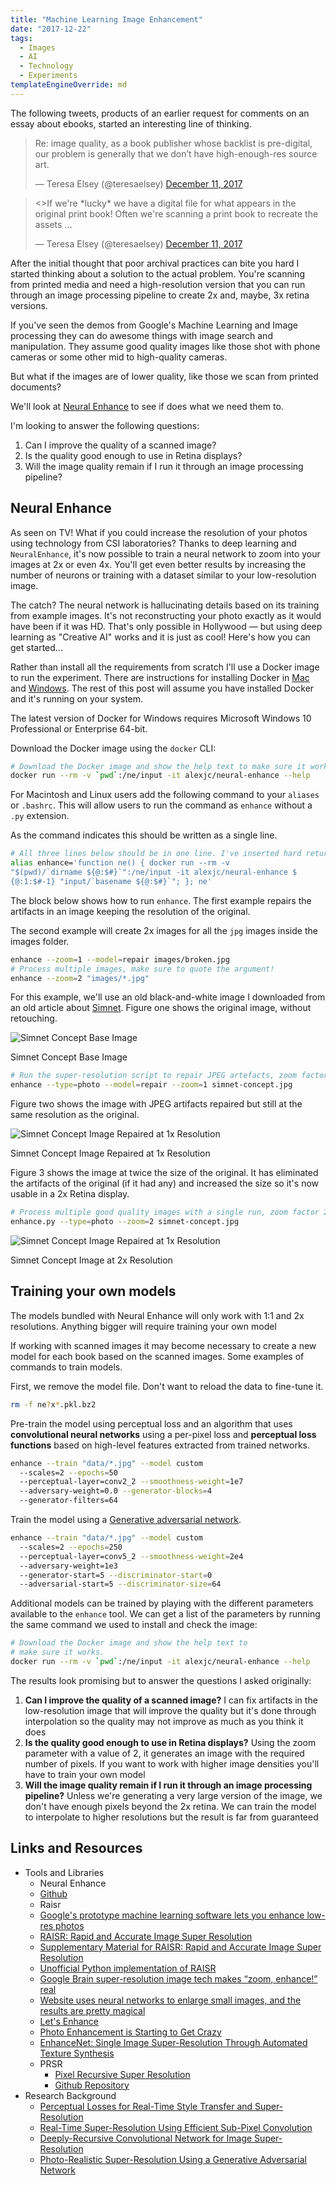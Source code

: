 ```yaml
---
title: "Machine Learning Image Enhancement"
date: "2017-12-22"
tags:
  - Images
  - AI
  - Technology
  - Experiments
templateEngineOverride: md
---
```


The following tweets, products of an earlier request for comments on an essay about ebooks, started an interesting line of thinking.

<blockquote><p>Re: image quality, as a book publisher whose backlist is pre-digital, our problem is generally that we don’t have high-enough-res source art.</p>— Teresa Elsey (@teresaelsey) <a href="https://twitter.com/teresaelsey/status/940292077878939648?ref_src=twsrc%5Etfw">December 11, 2017</a></blockquote>

<blockquote><>If we're *lucky* we have a digital file for what appears in the original print book! Often we're scanning a print book to recreate the assets ...</p>— Teresa Elsey (@teresaelsey) <a href="https://twitter.com/teresaelsey/status/940303635157803008?ref_src=twsrc%5Etfw">December 11, 2017</a></blockquote>

After the initial thought that poor archival practices can bite you hard I started thinking about a solution to the actual problem. You're scanning from printed media and need a high-resolution version that you can run through an image processing pipeline to create 2x and, maybe, 3x retina versions.

If you've seen the demos from Google's Machine Learning and Image processing they can do awesome things with image search and manipulation. They assume good quality images like those shot with phone cameras or some other mid to high-quality cameras.

But what if the images are of lower quality, like those we scan from printed documents?

We'll look at [Neural Enhance](https://github.com/alexjc/neural-enhance) to see if does what we need them to.

I'm looking to answer the following questions:

1. Can I improve the quality of a scanned image?
2. Is the quality good enough to use in Retina displays?
3. Will the image quality remain if I run it through an image processing pipeline?

## Neural Enhance

As seen on TV! What if you could increase the resolution of your photos using technology from CSI laboratories? Thanks to deep learning and `NeuralEnhance`, it's now possible to train a neural network to zoom into your images at 2x or even 4x. You'll get even better results by increasing the number of neurons or training with a dataset similar to your low-resolution image.

The catch? The neural network is hallucinating details based on its training from example images. It's not reconstructing your photo exactly as it would have been if it was HD. That's only possible in Hollywood — but using deep learning as "Creative AI" works and it is just as cool! Here's how you can get started...

Rather than install all the requirements from scratch I'll use a Docker image to run the experiment. There are instructions for installing Docker in [Mac](https://www.docker.com/docker-mac) and [Windows](https://www.docker.com/docker-windows). The rest of this post will assume you have installed Docker and it's running on your system.

The latest version of Docker for Windows requires Microsoft Windows 10 Professional or Enterprise 64-bit.

Download the Docker image using the `docker` CLI:

```bash
# Download the Docker image and show the help text to make sure it works.
docker run --rm -v `pwd`:/ne/input -it alexjc/neural-enhance --help
```

For Macintosh and Linux users add the following command to your `aliases` or `.bashrc`. This will allow users to run the command as `enhance` without a `.py` extension.

As the command indicates this should be written as a single line.

```bash
# All three lines below should be in one line. I've inserted hard returns for readability
alias enhance='function ne() { docker run --rm -v
"$(pwd)/`dirname ${@:$#}`":/ne/input -it alexjc/neural-enhance $
{@:1:$#-1} "input/`basename ${@:$#}`"; }; ne'
```

The block below shows how to run `enhance`. The first example repairs the artifacts in an image keeping the resolution of the original.

The second example will create 2x images for all the `jpg` images inside the images folder.

```bash
enhance --zoom=1 --model=repair images/broken.jpg
# Process multiple images, make sure to quote the argument!
enhance --zoom=2 "images/*.jpg"
```

For this example, we'll use an old black-and-white image I downloaded from an old article about [Simnet](https://www.wikiwand.com/en/SIMNET). Figure one shows the original image, without retouching.

![Simnet Concept Base Image](https://res.cloudinary.com/dfh6ihzvj/image/upload/c_scale,w_500/f_auto,q_auto/simnet-concept-2)

Simnet Concept Base Image

```bash
# Run the super-resolution script to repair JPEG artefacts, zoom factor 1:1.
enhance --type=photo --model=repair --zoom=1 simnet-concept.jpg
```

Figure two shows the image with JPEG artifacts repaired but still at the same resolution as the original.

![Simnet Concept Image Repaired at 1x Resolution](https://res.cloudinary.com/dfh6ihzvj/image/upload/c_scale,w_500/f_auto,q_auto/simnet-concept_ne1x)

Simnet Concept Image Repaired at 1x Resolution

Figure 3 shows the image at twice the size of the original. It has eliminated the artifacts of the original (if it had any) and increased the size so it's now usable in a 2x Retina display.

```bash
# Process multiple good quality images with a single run, zoom factor 2:1.
enhance.py --type=photo --zoom=2 simnet-concept.jpg
```

![Simnet Concept Image Repaired at 1x Resolution](https://res.cloudinary.com/dfh6ihzvj/image/upload/c_scale,w_500/f_auto,q_auto/simnet-concept_ne2x)

Simnet Concept Image at 2x Resolution

## Training your own models

The models bundled with Neural Enhance will only work with 1:1 and 2x resolutions. Anything bigger will require training your own model

If working with scanned images it may become necessary to create a new model for each book based on the scanned images. Some examples of commands to train models.

First, we remove the model file. Don't want to reload the data to fine-tune it.

```bash
rm -f ne?x*.pkl.bz2
```

Pre-train the model using perceptual loss and an algorithm that uses **convolutional neural networks** using a per-pixel loss and **perceptual loss functions** based on high-level features extracted from trained networks.

```bash
enhance --train "data/*.jpg" --model custom
  --scales=2 --epochs=50
  --perceptual-layer=conv2_2 --smoothness-weight=1e7
  --adversary-weight=0.0 --generator-blocks=4
  --generator-filters=64
```

Train the model using a [Generative adversarial network](https://www.wikiwand.com/en/Generative_adversarial_network).

```bash
enhance --train "data/*.jpg" --model custom
  --scales=2 --epochs=250
  --perceptual-layer=conv5_2 --smoothness-weight=2e4
  --adversary-weight=1e3
  --generator-start=5 --discriminator-start=0
  --adversarial-start=5 --discriminator-size=64
```

Additional models can be trained by playing with the different parameters available to the `enhance` tool. We can get a list of the parameters by running the same command we used to install and check the image:

```bash
# Download the Docker image and show the help text to
# make sure it works.
docker run --rm -v `pwd`:/ne/input -it alexjc/neural-enhance --help
```

The results look promising but to answer the questions I asked originally:

1. **Can I improve the quality of a scanned image?** I can fix artifacts in the low-resolution image that will improve the quality but it's done through interpolation so the quality may not improve as much as you think it does
2. **Is the quality good enough to use in Retina displays?** Using the zoom parameter with a value of 2, it generates an image with the required number of pixels. If you want to work with higher image densities you'll have to train your own model
3. **Will the image quality remain if I run it through an image processing pipeline?** Unless we're generating a very large version of the image, we don't have enough pixels beyond the 2x retina. We can train the model to interpolate to higher resolutions but the result is far from guaranteed

## Links and Resources

* Tools and Libraries
  * Neural Enhance
  * [Github](https://github.com/alexjc/neural-enhance)
  * Raisr
  * [Google's prototype machine learning software lets you enhance low-res photos](https://www.theverge.com/2016/11/16/13649016/google-machine-learning-low-res-image-raisr)
  * [RAISR: Rapid and Accurate Image Super Resolution](https://arxiv.org/pdf/1606.01299.pdf)
  * [Supplementary Material for RAISR: Rapid and Accurate Image Super Resolution](https://drive.google.com/file/d/0BzCe024Ewz8ab2RKUFVFZGJ4OWc/view)
  * [Unofficial Python implementation of RAISR](https://github.com/volvet/RAISR-1)
  * [Google Brain super-resolution image tech makes “zoom, enhance!” real](https://arstechnica.com/information-technology/2017/02/google-brain-super-resolution-zoom-enhance/)
  * [Website uses neural networks to enlarge small images, and the results are pretty magical](http://mashable.com/2017/11/03/lets-enhance-photo-ai/#mjbgDIU8Mgqs)
  * [Let's Enhance](https://letsenhance.io/)
  * [Photo Enhancement is Starting to Get Crazy](https://petapixel.com/2017/11/01/photo-enhancement-starting-get-crazy/)
  * [EnhanceNet: Single Image Super-Resolution Through Automated Texture Synthesis](http://webdav.tuebingen.mpg.de/pixel/enhancenet/)
  * PRSR
    * [Pixel Recursive Super Resolution](https://arxiv.org/pdf/1702.00783v2.pdf)
    * [Github Repository](https://github.com/nilboy/pixel-recursive-super-resolution)
* Research Background
  * [Perceptual Losses for Real-Time Style Transfer and Super-Resolution](https://cs.stanford.edu/people/jcjohns/papers/eccv16/JohnsonECCV16.pdf)
  * [Real-Time Super-Resolution Using Efficient Sub-Pixel Convolution](https://arxiv.org/abs/1609.05158)
  * [Deeply-Recursive Convolutional Network for Image Super-Resolution](https://arxiv.org/abs/1511.04491)
  * [Photo-Realistic Super-Resolution Using a Generative Adversarial Network](https://arxiv.org/abs/1609.04802)
